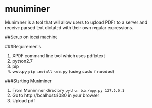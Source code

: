 # muniminer
Muniminer is a tool that will allow users to upload PDFs to a server and receive parsed text dictated with their own regular expressions.

##Setup on local machine

###Requirements

1. XPDF command line tool which uses pdftotext
2. python2.7
3. pip
4. web.py `pip install web.py` (using sudo if needed)

###Starting Muniminer

1. From Muniminer directory `python bin/app.py 127.0.0.1`
2. Go to http://localhost:8080 in your browser
3. Upload pdf
